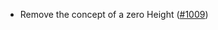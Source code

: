 *   Remove the concept of a zero Height
    ([#1009](https://github.com/informalsystems/ibc-rs/issues/1009))
